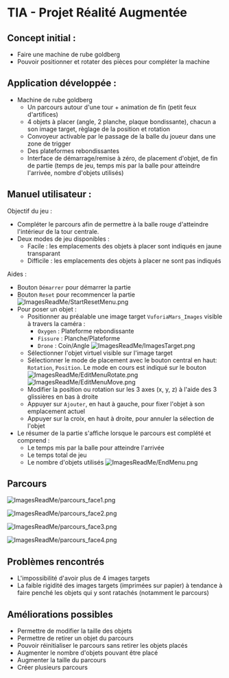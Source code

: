 # TIA - Projet Réalité Augmentée

## Concept initial :
- Faire une machine de rube goldberg
- Pouvoir positionner et rotater des pièces pour compléter la machine

## Application développée :
- Machine de rube goldberg
    - Un parcours autour d'une tour + animation de fin (petit feux d'artifices)
    - 4 objets à placer (angle, 2 planche, plaque bondissante), chacun a son image target, règlage de la position et rotation
    - Convoyeur activable par le passage de la balle du joueur dans une zone de trigger
    - Des plateformes rebondissantes
    - Interface de démarrage/remise à zéro, de placement d'objet, de fin de partie (temps de jeu, temps mis par la balle pour atteindre l'arrivée, nombre d'objets utilisés)

## Manuel utilisateur :
Objectif du jeu :
- Compléter le parcours afin de permettre à la balle rouge d'atteindre l'intérieur de la tour centrale.
- Deux modes de jeu disponibles :
    - Facile : les emplacements des objets à placer sont indiqués en jaune transparant
    - Difficile : les emplacements des objets à placer ne sont pas indiqués

Aides :
- Bouton ``Démarrer`` pour démarrer la partie
- Bouton ``Reset`` pour recommencer la partie
![ImagesReadMe/StartResetMenu.png](ImagesReadMe/StartResetMenu.png)
- Pour poser un objet :
    - Positionner au préalable une image target ``VuforiaMars_Images`` visible à travers la caméra :
        - ``Oxygen`` : Plateforme rebondissante
        - ``Fissure`` : Planche/Plateforme
        - ``Drone`` : Coin/Angle
    ![ImagesReadMe/ImagesTarget.png](ImagesReadMe/ImagesTarget.png)
    - Sélectionner l'objet virtuel visible sur l'image target
    - Sélectionner le mode de placement avec le bouton central en haut: ``Rotation``, ``Position``. Le mode en cours est indiqué sur le bouton
    ![ImagesReadMe/EditMenuRotate.png](ImagesReadMe/EditMenuRotate.png)
    ![ImagesReadMe/EditMenuMove.png](ImagesReadMe/EditMenuMove.png)
    - Modifier la position ou rotation sur les 3 axes (x, y, z) à l'aide des 3 glissières en bas à droite
    - Appuyer sur ``Ajouter``, en haut à gauche, pour fixer l'objet à son emplacement actuel
    - Appuyer sur la croix, en haut à droite, pour annuler la sélection de l'objet
- Le résumer de la partie s'affiche lorsque le parcours est complété et comprend :
    - Le temps mis par la balle pour atteindre l'arrivée
    - Le temps total de jeu
    - Le nombre d'objets utilisés
    ![ImagesReadMe/EndMenu.png](ImagesReadMe/EndMenu.png)

## Parcours

![ImagesReadMe/parcours_face1.png](ImagesReadMe/parcours_face1.png)

![ImagesReadMe/parcours_face2.png](ImagesReadMe/parcours_face2.png)

![ImagesReadMe/parcours_face3.png](ImagesReadMe/parcours_face3.png)

![ImagesReadMe/parcours_face4.png](ImagesReadMe/parcours_face4.png)

## Problèmes rencontrés

- L'impossibilité d'avoir plus de 4 images targets
- La faible rigidité des images targets (imprimées sur papier) à tendance à faire penché les objets qui y sont ratachés (notamment le parcours)

## Améliorations possibles

- Permettre de modifier la taille des objets
- Permettre de retirer un objet du parcours
- Pouvoir réinitialiser le parcours sans retirer les objets placés
- Augmenter le nombre d'objets pouvant être placé
- Augmenter la taille du parcours
- Créer plusieurs parcours